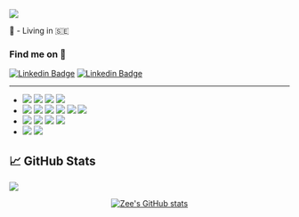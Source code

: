
<!-- <img src="https://capsule-render.vercel.app/api?type=waving&color=gradient&customColorList=19,0,100)&height=200&section=header&text=Hi there, I'm Zee!&fontSize=90&animation=twinkling&fontColor=273c5c" />  -->
<img src="https://capsule-render-espz24qae-kyechan99.vercel.app/api?type=waving&color=gradient&customColorList=31&text=Hi there, It's Zee here&height=200&animation=twinkling&fontColor=4fe3dc"/>


:round_pushpin: - Living in :sweden:
<!-- - :man_student: I’m soon to graduate as a **full stack** developer -->


### Find me on :crystal_ball:

[![Linkedin Badge](https://img.shields.io/badge/LinkedIn-0077B5?style=for-the-badge&logo=linkedin&logoColor=white)](https://www.linkedin.com/in/zee-xiyad/) 
[![Linkedin Badge](https://img.shields.io/badge/dev.to-0A0A0A?style=for-the-badge&logo=dev.to&logoColor=white)](https://dev.to/zee92)

---
- <image src="https://img.shields.io/badge/HTML5-E34F26?style=for-the-badge&logo=html5&logoColor=white" />
  <image src="https://img.shields.io/badge/CSS3-1572B6?style=for-the-badge&logo=css3&logoColor=white" />

   <image src="https://img.shields.io/badge/JavaScript-F7DF1E?style=for-the-badge&logo=javascript&logoColor=black" />

  <image src="https://img.shields.io/badge/Python-3776AB?style=for-the-badge&logo=python&logoColor=white" />
  
- <image src="https://img.shields.io/badge/React-20232A?style=for-the-badge&logo=react&logoColor=61DAFB" />
  <image src="https://img.shields.io/badge/Django-092E20?style=for-the-badge&logo=django&logoColor=white" />
  <image src="https://img.shields.io/badge/Node.js-43853D?style=for-the-badge&logo=node.js&logoColor=white" />
  <image src="https://img.shields.io/badge/Express-f5f542?style=for-the-badge&logo=express&logoColor=black" />
  <image src="https://img.shields.io/badge/TypeScript-2E72BD?style=for-the-badge&logo=typeScript&logoColor=white" />
  <image src="https://img.shields.io/badge/MongoDB-0EA34B?style=for-the-badge&logo=MongoDB&logoColor=00284A" />
  
- <image src="https://img.shields.io/badge/Bootstrap-563D7C?style=for-the-badge&logo=bootstrap&logoColor=white" />
  <image src="https://img.shields.io/badge/React_Router-CA4245?style=for-the-badge&logo=react-router&logoColor=white" />
  <image src="https://img.shields.io/badge/Sequelize-52B0E7?style=for-the-badge&logo=sequelize&logoColor=white" />
  <image src="https://img.shields.io/badge/Redux-764ABC?style=for-the-badge&logo=redux&logoColor=white" />

- <image src="https://img.shields.io/badge/git-F05032?style=for-the-badge&logo=git&logoColor=white" />
  <image src="https://img.shields.io/badge/npm-CB3837?style=for-the-badge&logo=npm&logoColor=white" />


## &#x1f4c8; GitHub Stats
![](https://komarev.com/ghpvc/?username=Mo-Xiyad)   
<!-- [![Top Langs](https://github-readme-stats.vercel.app/api/top-langs/?username=Mo-Xiyad&layout=compact&theme=github_dark&card_width=445&langs_count=10)](https://github.com/anuraghazra/github-readme-stats) -->

<!--  TOp Lang-->
<!--   <img align="center" src="https://github-readme-stats.vercel.app/api/top-langs/?username=mo-xiyad&langs_count=5&theme=tokyonight"/> -->
<div align="center" color="red">
<a href="https://github.com/Mo-Xiyad">
<!--   <img align="center" src="https://github-readme-stats.vercel.app/api/top-langs/?username=Mo-Xiyad&layout=compact&theme=github_dark&card_width=445&langs_count=10)](https://github.com/anuraghazra/github-readme-stats"/> -->
<!--   <img align="center" src="https://github-readme-stats.vercel.app/api/top-langs/?username=mo-xiyad&langs_count=5&theme=tokyonight"/> -->
</a>
<a href="https://github.com/Mo-Xiyad">
  <img align="center" src="[[![Anurag's GitHub stats](https://github-readme-stats.vercel.app/api?username=Mo-Xiyad)]" alt="Zee's GitHub stats"/>
<!--   <img align="center" src="https://github-readme-stats.vercel.app/api?username=mo-xiyad&show_icons=true&theme=tokyonight" alt="Zee's GitHub stats"/> -->
</a>
</div>

<!-- 
```diff
- text in red
+ text in green
! text in orange
# text in gray
@@ text in purple (and bold)@@ 
```
-->

